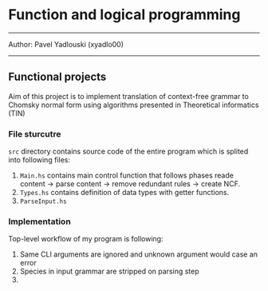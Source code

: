 # Function and logical programming

---
Author: Pavel Yadlouski (xyadlo00)

---

## Functional projects

Aim of this project is to implement translation of context-free grammar to
Chomsky normal form using algorithms presented in Theoretical informatics (TIN)


### File sturcutre

`src` directory contains source code of the entire program which is splited into
following files:

1. `Main.hs` contains main control function that follows phases 
   reade content -> parse content -> remove redundant rules -> create NCF.
2. `Types.hs` contains definition of data types with getter functions.
3. `ParseInput.hs`

### Implementation
Top-level workflow of my program is following:

1. Same CLI arguments are ignored and unknown argument would case an error
2. Species in input grammar are stripped on parsing step
3. 
